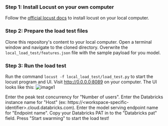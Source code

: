 ### Step 1: Install Locust on your own computer

Follow the [official locust docs](https://docs.locust.io/en/stable/installation.html) to install locust on your local computer.

### Step 2: Prepare the load test files

Clone this repository's content to your local computer. Open a terminal window and navigate to the cloned directory. Overwrite the `local_load_test/features.json` file with the sample payload for you model.

### Step 3: Run the load test

Run the command `locust -f local_load_test/load_test.py` to start the locust program and UI. Visit http://0.0.0.0:8089 on your computer. The UI looks like this:
![image1](https://user-images.githubusercontent.com/5786126/222304686-0f9fd25e-d168-4625-8ced-b45b22e697fa.png)

Enter the peak test concurrency for "Number of users". Enter the Databricks instance name for "Host" (ex: https://\<workspace-specific-identifier\>.cloud.databricks.com). Enter the model serving endpoint name for "Endpoint name". Copy your Databricks PAT in to the "Databricks pat" field. Press "Start swarming" to start the load test!